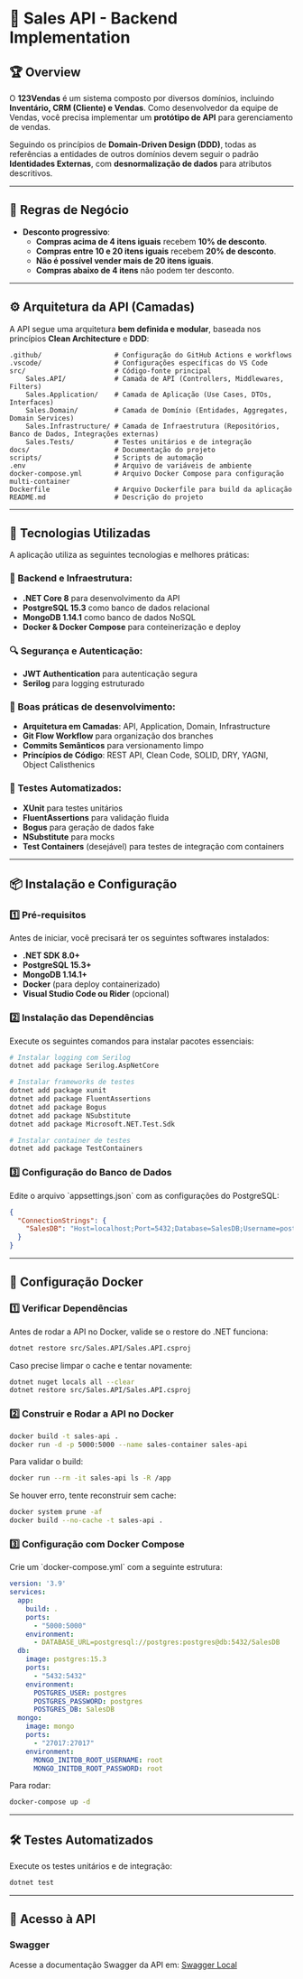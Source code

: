 # 📌 Sales API - Backend Implementation

## 🏆 Overview

O **123Vendas** é um sistema composto por diversos domínios, incluindo **Inventário, CRM (Cliente) e Vendas**. Como desenvolvedor da equipe de Vendas, você precisa implementar um **protótipo de API** para gerenciamento de vendas.

Seguindo os princípios de **Domain-Driven Design (DDD)**, todas as referências a entidades de outros domínios devem seguir o padrão **Identidades Externas**, com **desnormalização de dados** para atributos descritivos.

---

## 🎯 Regras de Negócio

- **Desconto progressivo**:
  - **Compras acima de 4 itens iguais** recebem **10% de desconto**.
  - **Compras entre 10 e 20 itens iguais** recebem **20% de desconto**.
  - **Não é possível vender mais de 20 itens iguais**.
  - **Compras abaixo de 4 itens** não podem ter desconto.

---

## ⚙️ Arquitetura da API (Camadas)

A API segue uma arquitetura **bem definida e modular**, baseada nos princípios **Clean Architecture** e **DDD**:

```plaintext
.github/                  # Configuração do GitHub Actions e workflows
.vscode/                  # Configurações específicas do VS Code
src/                      # Código-fonte principal
    Sales.API/            # Camada de API (Controllers, Middlewares, Filters)
    Sales.Application/    # Camada de Aplicação (Use Cases, DTOs, Interfaces)
    Sales.Domain/         # Camada de Domínio (Entidades, Aggregates, Domain Services)
    Sales.Infrastructure/ # Camada de Infraestrutura (Repositórios, Banco de Dados, Integrações externas)
    Sales.Tests/          # Testes unitários e de integração
docs/                     # Documentação do projeto
scripts/                  # Scripts de automação
.env                      # Arquivo de variáveis de ambiente
docker-compose.yml        # Arquivo Docker Compose para configuração multi-container
Dockerfile                # Arquivo Dockerfile para build da aplicação
README.md                 # Descrição do projeto
```

---

## 🚀 Tecnologias Utilizadas

A aplicação utiliza as seguintes tecnologias e melhores práticas:

### 📌 Backend e Infraestrutura:
- **.NET Core 8** para desenvolvimento da API
- **PostgreSQL 15.3** como banco de dados relacional
- **MongoDB 1.14.1** como banco de dados NoSQL
- **Docker & Docker Compose** para conteinerização e deploy

### 🔍 Segurança e Autenticação:
- **JWT Authentication** para autenticação segura
- **Serilog** para logging estruturado

### 📌 Boas práticas de desenvolvimento:
- **Arquitetura em Camadas**: API, Application, Domain, Infrastructure
- **Git Flow Workflow** para organização dos branches
- **Commits Semânticos** para versionamento limpo
- **Princípios de Código**: REST API, Clean Code, SOLID, DRY, YAGNI, Object Calisthenics

### 🧪 Testes Automatizados:
- **XUnit** para testes unitários
- **FluentAssertions** para validação fluida
- **Bogus** para geração de dados fake
- **NSubstitute** para mocks
- **Test Containers** (desejável) para testes de integração com containers

---

## 📦 Instalação e Configuração

### 1️⃣ **Pré-requisitos**
Antes de iniciar, você precisará ter os seguintes softwares instalados:

- **.NET SDK 8.0+**
- **PostgreSQL 15.3+**
- **MongoDB 1.14.1+**
- **Docker** (para deploy containerizado)
- **Visual Studio Code ou Rider** (opcional)

### 2️⃣ **Instalação das Dependências**
Execute os seguintes comandos para instalar pacotes essenciais:

```sh
# Instalar logging com Serilog
dotnet add package Serilog.AspNetCore

# Instalar frameworks de testes
dotnet add package xunit
dotnet add package FluentAssertions
dotnet add package Bogus
dotnet add package NSubstitute
dotnet add package Microsoft.NET.Test.Sdk

# Instalar container de testes
dotnet add package TestContainers
```

### 3️⃣ **Configuração do Banco de Dados**
Edite o arquivo \`appsettings.json\` com as configurações do PostgreSQL:

```json
{
  "ConnectionStrings": {
    "SalesDB": "Host=localhost;Port=5432;Database=SalesDB;Username=postgres;Password=postgres;"
  }
}
```

---

## 🐳 Configuração Docker

### **1️⃣ Verificar Dependências**
Antes de rodar a API no Docker, valide se o restore do .NET funciona:

```sh
dotnet restore src/Sales.API/Sales.API.csproj
```

Caso precise limpar o cache e tentar novamente:

```sh
dotnet nuget locals all --clear
dotnet restore src/Sales.API/Sales.API.csproj
```

### **2️⃣ Construir e Rodar a API no Docker**
```sh
docker build -t sales-api .
docker run -d -p 5000:5000 --name sales-container sales-api
```

Para validar o build:
```sh
docker run --rm -it sales-api ls -R /app
```

Se houver erro, tente reconstruir sem cache:
```sh
docker system prune -af
docker build --no-cache -t sales-api .
```

### **3️⃣ Configuração com Docker Compose**
Crie um \`docker-compose.yml\` com a seguinte estrutura:

```yaml
version: '3.9'
services:
  app:
    build: .
    ports:
      - "5000:5000"
    environment:
      - DATABASE_URL=postgresql://postgres:postgres@db:5432/SalesDB
  db:
    image: postgres:15.3
    ports:
      - "5432:5432"
    environment:
      POSTGRES_USER: postgres
      POSTGRES_PASSWORD: postgres
      POSTGRES_DB: SalesDB
  mongo:
    image: mongo
    ports:
      - "27017:27017"
    environment:
      MONGO_INITDB_ROOT_USERNAME: root
      MONGO_INITDB_ROOT_PASSWORD: root
```

Para rodar:
```sh
docker-compose up -d
```

---

## 🛠️ Testes Automatizados

Execute os testes unitários e de integração:
```sh
dotnet test
```

---

## 🔗 Acesso à API

### **Swagger**
Acesse a documentação Swagger da API em:
[Swagger Local](http://localhost:5000/index.html)
